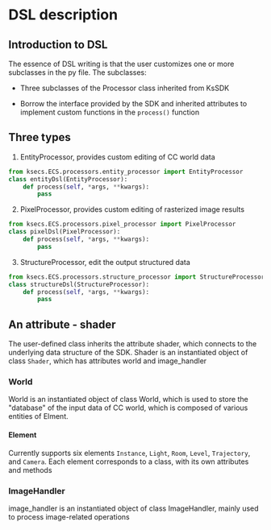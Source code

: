 # DSL description

<!-- toc -->

## Introduction to DSL

The essence of DSL writing is that the user customizes one or more subclasses in the py file. The subclasses:
* Three subclasses of the Processor class inherited from KsSDK
- Borrow the interface provided by the SDK and inherited attributes to implement custom functions in the `process()` function

## Three types

1. EntityProcessor, provides custom editing of CC world data
```python
from ksecs.ECS.processors.entity_processor import EntityProcessor
class entityDsl(EntityProcessor):
	def process(self, *args, **kwargs):
		pass
```
2. PixelProcessor, provides custom editing of rasterized image results
```python
from ksecs.ECS.processors.pixel_processor import PixelProcessor
class pixelDsl(PixelProcessor):
	def process(self, *args, **kwargs):
		pass
```
3. StructureProcessor, edit the output structured data
```python
from ksecs.ECS.processors.structure_processor import StructureProcessor
class structureDsl(StructureProcessor):
	def process(self, *args, **kwargs):
		pass
```

## An attribute - shader

The user-defined class inherits the attribute shader, which connects to the underlying data structure of the SDK.
Shader is an instantiated object of class `Shader`, which has attributes world and image_handler

### World

World is an instantiated object of class World, which is used to store the "database" of the input data of CC world, which is composed of various entities of Elment.

#### Element
Currently supports six elements `Instance`, `Light`, `Room`, `Level`, `Trajectory`, and `Camera`.
Each element corresponds to a class, with its own attributes and methods

### ImageHandler

image_handler is an instantiated object of class ImageHandler, mainly used to process image-related operations